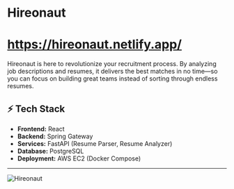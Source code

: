 # Hireonaut
# https://hireonaut.netlify.app/

Hireonaut is here to revolutionize your recruitment process. By analyzing job descriptions and resumes, it delivers the best matches in no time—so you can focus on building great teams instead of sorting through endless resumes.

## ⚡️ Tech Stack

- **Frontend:** React  
- **Backend:** Spring Gateway  
- **Services:** FastAPI (Resume Parser, Resume Analyzer)  
- **Database:** PostgreSQL  
- **Deployment:** AWS EC2 (Docker Compose)

---

![Hireonaut](https://i.imgur.com/yxeflNR.jpeg)

